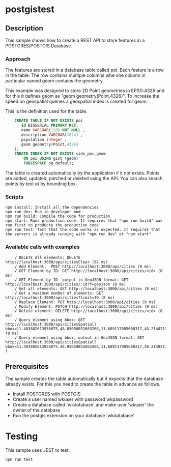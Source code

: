 # postgistest

## Description
This sample shows how to create a REST API to store features in a POSTGRES/POSTGIS Database.


### Approach
The features are stored in a database table called poi. Each feature is a row in the table.
The row contains multiple columns whe one column in particular named geom contains the geometry.

This example was designed to store 2D Point geometries in EPSG:4326 and for this it defines  geom as
"geom geometry(Point,4326)". To increase the speed on geospatial queries a geospatial index is created for geom.

This is the definition used for the table.

```sql
    CREATE TABLE IF NOT EXISTS poi 
       id BIGSERIAL PRIMARY KEY,
       name VARCHAR(128) NOT NULL ,
       description VARCHAR(1024) ,
       population integer ,
       geom geometry(Point,4326)
    );
    CREATE INDEX IF NOT EXISTS sidx_poi_geom
        ON poi USING gist (geom)
        TABLESPACE pg_default;
```

The table is created automatically by the application if it not exists.
Points are added, updated, patched or deleted using the API.  You can also search points by text ot by bounding box.

### Scripts
    npm install: Install all the dependencies
    npm run dev: Run in developer mod
    npm run build: Compile the code for production
    npm start: Runs production code. It requires that "npm run build" was ran first to producte the production code
    npm run test: Test that the code works as expected. It requires that the servers is already running with "npm run dev" or "npm start" 
### Available calls with examples
```
    √ DELETE All elements: DELETE http://localhost:3000/api/citiesClear (82 ms)
    √ Add Element:  POST http://localhost:3000/api/cities (8 ms)
    √ GET Element by ID: GET http://localhost:3000/api/cities/<id> (8 ms)
    √ GET Element by ID  output in GeoJSON format: GET http://localhost:3000/api/cities/:id?f=geojson (8 ms)
    √ Get all elements: GET http://localhost:3000/api/cities (8 ms)
    √ Get a maximum number of elements: GET http://localhost:3000/api/cities?limit=10 (8 ms)
    √ Replace Element: PUT http://localhost:3000/api/cities (9 ms)
    √ Modify Element: PATCH http://localhost:3000/api/cities (9 ms)
    √ Delete element: DELETE http://localhost:3000/api/cities/<id> (8 ms)
    √ Query element using bbox: GET http://localhost:3000/api/citiesSpatial?bbox=11.403882613956075,48.05050852663266,11.689117085660317,48.21482137789209 (8 ms)
    √ Query element using bbox, outout in GeoJSON format: GET http://localhost:3000/api/citiesSpatial?bbox=11.403882613956075,48.05050852663266,11.689117085660317,48.21482137789209&f=geojson (
```

## Prerequisites
The sample creates the table automatically but it expects that the database already exists.
For this you need to create the table in advance as follows.

* Install POSTGRES with POSTGIS
* Create a user named wkuser with password wkpassword
* Create a database called 'wkdatabase' and make user 'wkuser' the owner of the database
* Run the postgis extension on your database 'wkdatabase' 


# Testing

This sample uses JEST to test.
```
npm run test
```

